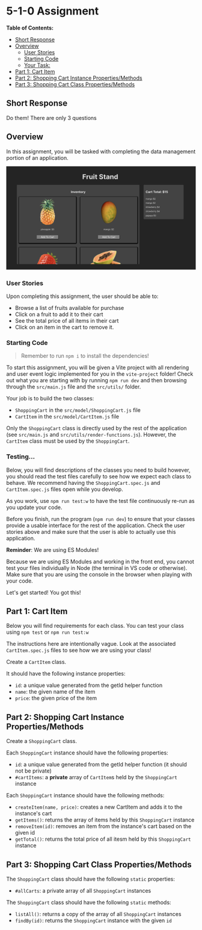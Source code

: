 # 5-1-0 Assignment

**Table of Contents:**
- [Short Response](#short-response)
- [Overview](#overview)
  - [User Stories](#user-stories)
  - [Starting Code](#starting-code)
  - [Your Task:](#your-task)
- [Part 1: Cart Item](#part-1-cart-item)
- [Part 2: Shopping Cart Instance Properties/Methods](#part-2-shopping-cart-instance-propertiesmethods)
- [Part 3: Shopping Cart Class Properties/Methods](#part-3-shopping-cart-class-propertiesmethods)


## Short Response

Do them! There are only 3 questions

## Overview

In this assignment, you will be tasked with completing the data management portion of an application.

![a fruit stand application with an inventory and a cart. users can add items to the cart which shows the total price.](./images/final-app.png)

### User Stories 

Upon completing this assignment, the user should be able to:
* Browse a list of fruits available for purchase
* Click on a fruit to add it to their cart
* See the total price of all items in their cart
* Click on an item in the cart to remove it.

### Starting Code

> Remember to run `npm i` to install the dependencies!

To start this assignment, you will be given a Vite project with all rendering and user event logic implemented for you in the `vite-project` folder! Check out what you are starting with by running `npm run dev` and then browsing through the `src/main.js` file and the `src/utils/` folder.

Your job is to build the two classes:
* `ShoppingCart` in the `src/model/ShoppingCart.js` file
* `CartItem` in the `src/model/CartItem.js` file

Only the `ShoppingCart` class is directly used by the rest of the application (see `src/main.js` and `src/utils/render-functions.js`). However, the `CartItem` class must be used by the `ShoppingCart`. 

### Testing...

Below, you will find descriptions of the classes you need to build however, you should read the test files carefully to see how we expect each class to behave. We recommend having the `ShoppingCart.spec.js` and `CartItem.spec.js` files open while you develop.

As you work, use `npm run test:w` to have the test file continuously re-run as you update your code. 

Before you finish, run the program (`npm run dev`) to ensure that your classes provide a usable interface for the rest of the application. Check the user stories above and make sure that the user is able to actually use this application.

**Reminder**: We are using ES Modules!

Because we are using ES Modules and working in the front end, you cannot test your files individually in Node (the terminal in VS code or otherwise). Make sure that you are using the console in the browser when playing with your code.

Let's get started! You got this!

## Part 1: Cart Item

Below you will find requirements for each class. You can test your class using `npm test` or `npm run test:w`

The instructions here are intentionally vague. Look at the associated `CartItem.spec.js` files to see how we are using your class!

Create a `CartItem` class.

It should have the following instance properties:
- `id`: a unique value generated from the getId helper function
- `name`: the given name of the item
- `price`: the given price of the item

## Part 2: Shopping Cart Instance Properties/Methods

Create a `ShoppingCart` class.

Each `ShoppingCart` instance should have the following properties:
- `id`: a unique value generated from the getId helper function (it should not be private)
- `#cartItems`: a **private** array of `CartItem`s held by the `ShoppingCart` instance

Each `ShoppingCart` instance should have the following methods:
- `createItem(name, price)`: creates a new CartItem and adds it to the instance's cart
- `getItems()`: returns the array of items held by this `ShoppingCart` instance
- `removeItem(id)`: removes an item from the instance's cart based on the given id
- `getTotal()`: returns the total price of all itesm held by this `ShoppingCart` instance

## Part 3: Shopping Cart Class Properties/Methods

The `ShoppingCart` class should have the following `static` properties:
- `#allCarts`: a private array of all `ShoppingCart` instances

The `ShoppingCart` class should have the following `static` methods:
- `listAll()`: returns a copy of the array of all `ShoppingCart` instances 
- `findBy(id)`: returns the `ShoppingCart` instance with the given `id`

